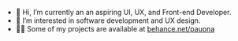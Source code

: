 - 👋 Hi, I’m currently an an aspiring UI, UX, and Front-end Developer.
- 👀 I’m interested in software development and UX design.
- 👨‍💻 Some of my projects are available at [behance.net/pauona](https://www.behance.net/pauona)

<!---
paulineona/paulineona is a ✨ special ✨ repository because its `README.md` (this file) appears on your GitHub profile.
You can click the Preview link to take a look at your changes.
--->
